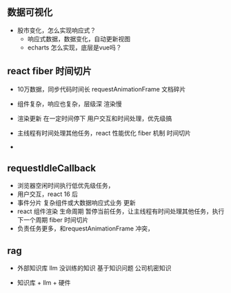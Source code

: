 ## 数据可视化
- 股市变化，怎么实现响应式？
  - 响应式数据，数据变化，自动更新视图
  - echarts 怎么实现，底层是vue吗？

## react fiber 时间切片
- 10万数据，同步代码时间长
  requestAnimationFrame 
  文档碎片
- 组件复杂，响应也复杂，层级深 渲染慢
- 渲染更新 在一定时间停下
  用户交互和时间处理，优先级搞

- 主线程有时间处理其他任务，react 性能优化 
  fiber 机制 时间切片
- 

## requestIdleCallback 
- 浏览器空闲时间执行低优先级任务，
- 用户交互，react 16 后 
- 事件分片 复杂组件或大数据响应式业务 更新
- react 组件渲染 生命周期
  暂停当前任务，让主线程有时间处理其他任务，执行下一个周期
  fiber 时间切片
- 负责任务更多，和requestAnimationFrame 冲突，

## rag
- 外部知识库 
  llm 没训练的知识 基于知识问题   公司机密知识

- 知识库 + llm + 硬件 
